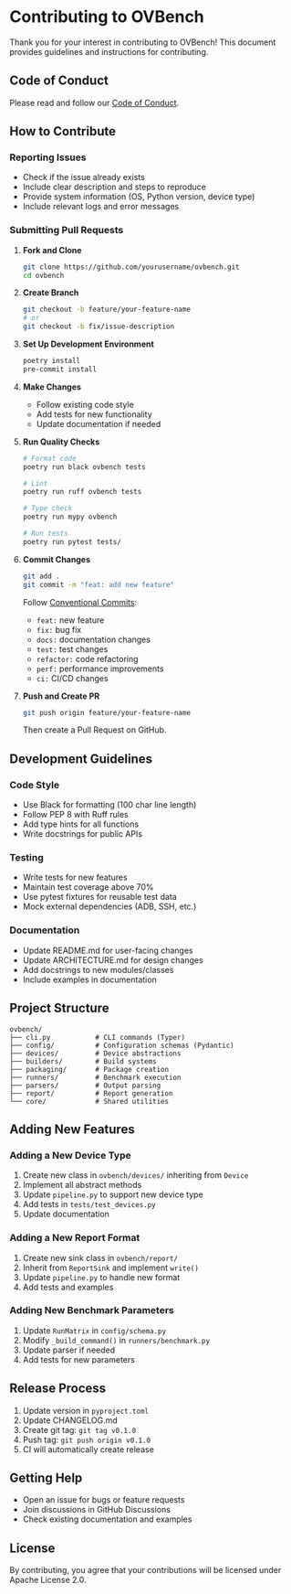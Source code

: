 # Contributing to OVBench

Thank you for your interest in contributing to OVBench! This document provides guidelines and instructions for contributing.

## Code of Conduct

Please read and follow our [Code of Conduct](CODE_OF_CONDUCT.md).

## How to Contribute

### Reporting Issues

- Check if the issue already exists
- Include clear description and steps to reproduce
- Provide system information (OS, Python version, device type)
- Include relevant logs and error messages

### Submitting Pull Requests

1. **Fork and Clone**
   ```bash
   git clone https://github.com/yourusername/ovbench.git
   cd ovbench
   ```

2. **Create Branch**
   ```bash
   git checkout -b feature/your-feature-name
   # or
   git checkout -b fix/issue-description
   ```

3. **Set Up Development Environment**
   ```bash
   poetry install
   pre-commit install
   ```

4. **Make Changes**
   - Follow existing code style
   - Add tests for new functionality
   - Update documentation if needed

5. **Run Quality Checks**
   ```bash
   # Format code
   poetry run black ovbench tests
   
   # Lint
   poetry run ruff ovbench tests
   
   # Type check
   poetry run mypy ovbench
   
   # Run tests
   poetry run pytest tests/
   ```

6. **Commit Changes**
   ```bash
   git add .
   git commit -m "feat: add new feature"
   ```
   
   Follow [Conventional Commits](https://www.conventionalcommits.org/):
   - `feat:` new feature
   - `fix:` bug fix
   - `docs:` documentation changes
   - `test:` test changes
   - `refactor:` code refactoring
   - `perf:` performance improvements
   - `ci:` CI/CD changes

7. **Push and Create PR**
   ```bash
   git push origin feature/your-feature-name
   ```
   
   Then create a Pull Request on GitHub.

## Development Guidelines

### Code Style

- Use Black for formatting (100 char line length)
- Follow PEP 8 with Ruff rules
- Add type hints for all functions
- Write docstrings for public APIs

### Testing

- Write tests for new features
- Maintain test coverage above 70%
- Use pytest fixtures for reusable test data
- Mock external dependencies (ADB, SSH, etc.)

### Documentation

- Update README.md for user-facing changes
- Update ARCHITECTURE.md for design changes
- Add docstrings to new modules/classes
- Include examples in documentation

## Project Structure

```
ovbench/
├── cli.py           # CLI commands (Typer)
├── config/          # Configuration schemas (Pydantic)
├── devices/         # Device abstractions
├── builders/        # Build systems
├── packaging/       # Package creation
├── runners/         # Benchmark execution
├── parsers/         # Output parsing
├── report/          # Report generation
└── core/            # Shared utilities
```

## Adding New Features

### Adding a New Device Type

1. Create new class in `ovbench/devices/` inheriting from `Device`
2. Implement all abstract methods
3. Update `pipeline.py` to support new device type
4. Add tests in `tests/test_devices.py`
5. Update documentation

### Adding a New Report Format

1. Create new sink class in `ovbench/report/`
2. Inherit from `ReportSink` and implement `write()`
3. Update `pipeline.py` to handle new format
4. Add tests and examples

### Adding New Benchmark Parameters

1. Update `RunMatrix` in `config/schema.py`
2. Modify `_build_command()` in `runners/benchmark.py`
3. Update parser if needed
4. Add tests for new parameters

## Release Process

1. Update version in `pyproject.toml`
2. Update CHANGELOG.md
3. Create git tag: `git tag v0.1.0`
4. Push tag: `git push origin v0.1.0`
5. CI will automatically create release

## Getting Help

- Open an issue for bugs or feature requests
- Join discussions in GitHub Discussions
- Check existing documentation and examples

## License

By contributing, you agree that your contributions will be licensed under Apache License 2.0.